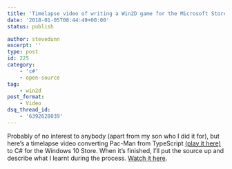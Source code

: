 ```yaml
---
title: 'Timelapse video of writing a Win2D game for the Microsoft Store'
date: '2018-01-05T08:44:49+00:00'
status: publish

author: stevedunn
excerpt: ''
type: post
id: 225
category:
    - 'c#'
    - open-source
tag:
    - win2d
post_format:
    - Video
dsq_thread_id:
    - '6392628039'
---
```

Probably of no interest to anybody (apart from my son who I did it for), but here’s a timelapse video converting Pac-Man from TypeScript [(play it here)](http://pacman.backroomsoftware.com) to C# for the Windows 10 Store. When it’s finished, I’ll put the source up and describe what I learnt during the process. [Watch it here](https://youtu.be/53ATADjBTSg).